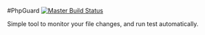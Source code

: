 #PhpGuard
[![Master Build Status](https://secure.travis-ci.org/kilip/phpguard.png?branch=master)](http://travis-ci.org/kilip/phpguard)

Simple tool to monitor your file changes, and run test automatically.